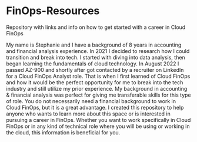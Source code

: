 # FinOps-Resources
Repository with links and info on how to get started with a career in Cloud FinOps 

My name is Stephanie and I have a background of 8 years in accounting and financial analysis experience. In 2021 I decided to research how I could transition and break into tech. I started with diving into data analysis, then began learning the fundamentals of cloud technology. In August 2022 I passed AZ-900 and shortly after got contacted by a recruiter on LinkedIn for a Cloud FinOps Analyst role. That is when I first learned of Cloud FinOps and how it would be the perfect opportunity for me to break into the tech industry and still utilize my prior experience. My background in accounting & financial analysis was perfect for giving me transferable skills for this type of role. You do not necessarily need a financial background to work in Cloud FinOps, but it is a great advantage. I created this repository to help anyone who wants to learn more about this space or is interested in pursuing a career in FinOps. Whether you want to work specifically in Cloud FinOps or in any kind of technical role where you will be using or working in the cloud, this information is beneficial for you. 
